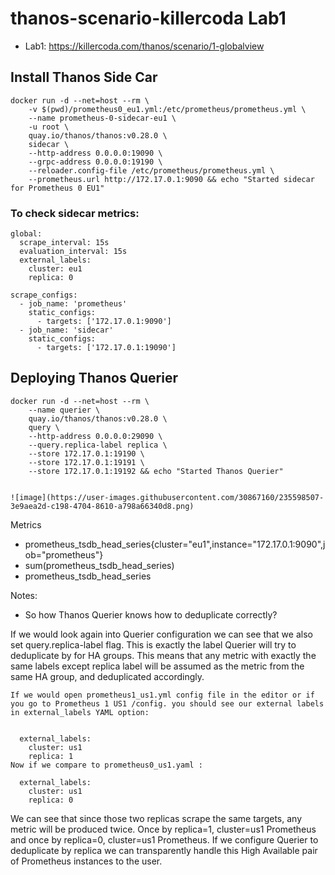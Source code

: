 # thanos-scenario-killercoda Lab1
- Lab1: https://killercoda.com/thanos/scenario/1-globalview



## Install Thanos Side Car 
```
docker run -d --net=host --rm \
    -v $(pwd)/prometheus0_eu1.yml:/etc/prometheus/prometheus.yml \
    --name prometheus-0-sidecar-eu1 \
    -u root \
    quay.io/thanos/thanos:v0.28.0 \
    sidecar \
    --http-address 0.0.0.0:19090 \
    --grpc-address 0.0.0.0:19190 \
    --reloader.config-file /etc/prometheus/prometheus.yml \
    --prometheus.url http://172.17.0.1:9090 && echo "Started sidecar for Prometheus 0 EU1"
 ```


### To check sidecar metrics: 
```
global:
  scrape_interval: 15s
  evaluation_interval: 15s
  external_labels:
    cluster: eu1
    replica: 0

scrape_configs:
  - job_name: 'prometheus'
    static_configs:
      - targets: ['172.17.0.1:9090']
  - job_name: 'sidecar'
    static_configs:
      - targets: ['172.17.0.1:19090']
```


## Deploying Thanos Querier
```
docker run -d --net=host --rm \
    --name querier \
    quay.io/thanos/thanos:v0.28.0 \
    query \
    --http-address 0.0.0.0:29090 \
    --query.replica-label replica \
    --store 172.17.0.1:19190 \
    --store 172.17.0.1:19191 \
    --store 172.17.0.1:19192 && echo "Started Thanos Querier"
    
```    
    
    ![image](https://user-images.githubusercontent.com/30867160/235598507-3e9aea2d-c198-4704-8610-a798a66340d8.png)
    
   
Metrics 
 - prometheus_tsdb_head_series{cluster="eu1",instance="172.17.0.1:9090",job="prometheus"}
 - sum(prometheus_tsdb_head_series)
 - prometheus_tsdb_head_series



Notes: 
- So how Thanos Querier knows how to deduplicate correctly?

If we would look again into Querier configuration we can see that we also set query.replica-label flag. This is exactly the label Querier will try to deduplicate by for HA groups. This means that any metric with exactly the same labels except replica label will be assumed as the metric from the same HA group, and deduplicated accordingly.

```
If we would open prometheus1_us1.yml config file in the editor or if you go to Prometheus 1 US1 /config. you should see our external labels in external_labels YAML option:


  external_labels:
    cluster: us1
    replica: 1
Now if we compare to prometheus0_us1.yaml :

  external_labels:
    cluster: us1
    replica: 0
```
We can see that since those two replicas scrape the same targets, any metric will be produced twice. Once by replica=1, cluster=us1 Prometheus and once by replica=0, cluster=us1 Prometheus. If we configure Querier to deduplicate by replica we can transparently handle this High Available pair of Prometheus instances to the user.
